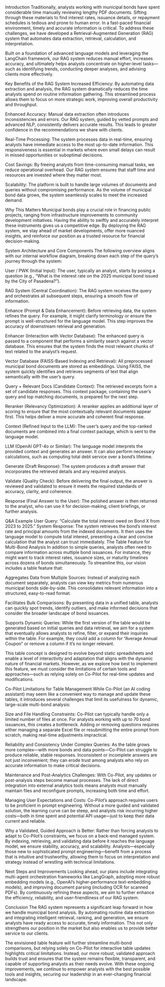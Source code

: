 Introduction
Traditionally, analysts working with municipal bonds have spent considerable time manually reviewing lengthy PDF documents. Sifting through these materials to find interest rates, issuance details, or repayment schedules is tedious and prone to human error. In a fast-paced financial environment, timely and accurate information is critical. To address these challenges, we have developed a Retrieval-Augmented Generation (RAG) system that automates data extraction, retrieval, calculation, and interpretation.

Built on a foundation of advanced language models and leveraging the LangChain framework, our RAG system reduces manual effort, increases accuracy, and ultimately helps analysts concentrate on higher-level tasks—such as identifying trends, conducting deeper analyses, and advising clients more effectively.

Key Benefits of the RAG System
Increased Efficiency:
By automating data extraction and analysis, the RAG system dramatically reduces the time analysts spend on routine information gathering. This streamlined process allows them to focus on more strategic work, improving overall productivity and throughput.

Enhanced Accuracy:
Manual data extraction often introduces inconsistencies and errors. Our RAG system, guided by vetted prompts and advanced NLP, consistently delivers accurate results. This leads to greater confidence in the recommendations we share with clients.

Real-Time Processing:
The system processes data in real-time, ensuring analysts have immediate access to the most up-to-date information. This responsiveness is essential in markets where even small delays can result in missed opportunities or suboptimal decisions.

Cost Savings:
By freeing analysts from time-consuming manual tasks, we reduce operational overhead. Our RAG system ensures that staff time and resources are invested where they matter most.

Scalability:
The platform is built to handle large volumes of documents and queries without compromising performance. As the volume of municipal bond data grows, the system seamlessly scales to meet the increased demand.

Why This Matters
Municipal bonds play a crucial role in financing public projects, ranging from infrastructure improvements to community development initiatives. Having the ability to swiftly and accurately interpret these instruments gives us a competitive edge. By deploying the RAG system, we stay ahead of market developments, offer more nuanced insights, and reinforce our position as a trusted resource for financial decision-making.

System Architecture and Core Components
The following overview aligns with our internal workflow diagram, breaking down each step of the query’s journey through the system:

User / PWK (Initial Input):
The user, typically an analyst, starts by posing a question (e.g., “What is the interest rate on the 2025 municipal bond issued by the City of Pasadena?”).

RAG System (Central Coordination):
The RAG system receives the query and orchestrates all subsequent steps, ensuring a smooth flow of information.

Enhance (Prompt & Data Enhancement):
Before retrieving data, the system refines the query. For example, it might clarify terminology or ensure the prompt is well-structured for the language model. This step improves the accuracy of downstream retrieval and generation.

Enhancer (Interaction with Vector Database):
The enhanced query is passed to a component that performs a similarity search against a vector database. This ensures that the system finds the most relevant chunks of text related to the analyst’s request.

Vector Database (FAISS-Based Indexing and Retrieval):
All preprocessed municipal bond documents are stored as embeddings. Using FAISS, the system quickly identifies and retrieves segments of text that align semantically with the user’s query.

Query + Relevant Docs (Candidate Context):
The retrieved excerpts form a set of candidate responses. This context package, containing the user’s query and top matching documents, is prepared for the next step.

Reranker (Relevancy Optimization):
A reranker applies an additional layer of scoring to ensure that the most contextually relevant documents appear first. This helps deliver a more accurate and coherent final response.

Context (Refined Input to the LLM):
The user’s query and the top-ranked documents are combined into a final context package, which is sent to the language model.

LLM (OpenAI GPT-4o or Similar):
The language model interprets the provided context and generates an answer. It can also perform necessary calculations, such as computing total debt service over a bond’s lifetime.

Generate (Draft Response):
The system produces a draft answer that incorporates the retrieved details and any required analysis.

Validate (Quality Check):
Before delivering the final output, the answer is reviewed and validated to ensure it meets the required standards of accuracy, clarity, and coherence.

Response (Final Answer to the User):
The polished answer is then returned to the analyst, who can use it for decision-making, client briefings, or further analysis.

Q&A Example
User Query: “Calculate the total interest owed on Bond X from 2023 to 2025.”
System Response: The system retrieves the bond’s interest rate and principal amounts from the indexed documents. It then uses the language model to compute total interest, presenting a clear and concise calculation that the analyst can trust immediately.
The Table Feature for Multi-Bond Analysis
In addition to simple queries, analysts often need to compare information across multiple bond issuances. For instance, they might want to track interest rates, issuance sizes, or maturity timelines across dozens of bonds simultaneously. To streamline this, our vision includes a table feature that:

Aggregates Data from Multiple Sources:
Instead of analyzing each document separately, analysts can view key metrics from numerous municipal bonds side-by-side. This consolidates relevant information into a structured, easy-to-read format.

Facilitates Bulk Comparisons:
By presenting data in a unified table, analysts can quickly spot trends, identify outliers, and make informed decisions that consider the broader landscape of bond issuances.

Supports Dynamic Queries:
While the first version of the table would be generated based on initial queries and data retrieval, we aim for a system that eventually allows analysts to refine, filter, or expand their inquiries within the table. For example, they could add a column for “Average Annual Coupon” or remove a column if it’s no longer relevant.

This table concept is designed to evolve beyond static spreadsheets and enable a level of interactivity and adaptation that aligns with the dynamic nature of financial markets. However, as we explore how best to implement this feature, we must consider the limitations of certain tools and approaches—such as relying solely on Co-Pilot for real-time updates and modifications.

Co-Pilot Limitations for Table Management
While Co-Pilot (an AI coding assistant) may seem like a convenient way to manage and update these tables, it introduces several challenges that limit its usefulness for dynamic, large-scale multi-bond analysis:

Size and File Handling Constraints:
Co-Pilot can typically handle only a limited number of files at once. For analysts working with up to 70 bond issuances, this creates a bottleneck. Adding or removing questions requires either managing a separate Excel file or resubmitting the entire prompt from scratch, making real-time adjustments impractical.

Reliability and Consistency Under Complex Queries:
As the table grows more complex—with more bonds and data points—Co-Pilot can struggle to produce reliable, stable responses. Inconsistent or incomplete answers are not just inconvenient; they can erode trust among analysts who rely on accurate information to make critical decisions.

Maintenance and Post-Analytics Challenges:
With Co-Pilot, any updates or post-analysis steps become manual processes. The lack of direct integration into external analytics tools means analysts must manually maintain files and reconfigure prompts, increasing both time and effort.

Managing User Expectations and Costs:
Co-Pilot’s approach requires users to be proficient in prompt engineering. Without a more guided and validated solution, the learning curve can be steep, and analysts risk incurring higher costs—both in time spent and potential API usage—just to keep their data current and reliable.

Why a Validated, Guided Approach is Better:
Rather than forcing analysts to adapt to Co-Pilot’s constraints, we focus on a back-end managed system. By indexing, retrieving, and validating data before it reaches the language model, we ensure stability, accuracy, and scalability. Analysts—especially those new to sophisticated prompt engineering—benefit from a process that is intuitive and trustworthy, allowing them to focus on interpretation and strategy instead of wrestling with technical limitations.

Next Steps and Improvements
Looking ahead, our plans include integrating multi-agent orchestration frameworks like LangGraph, adopting more robust embedding models (e.g., OpenAI’s higher-performance text-embedding models), and improving document parsing (including OCR for scanned PDFs). By continuously refining these aspects, we aim to further enhance the efficiency, reliability, and user-friendliness of our RAG system.

Conclusion
The RAG system represents a significant leap forward in how we handle municipal bond analysis. By automating routine data extraction and integrating intelligent retrieval, ranking, and generation, we ensure analysts have ready access to accurate, timely information. This not only strengthens our position in the market but also enables us to provide better service to our clients.

The envisioned table feature will further streamline multi-bond comparisons, but relying solely on Co-Pilot for interactive table updates highlights critical limitations. Instead, our more robust, validated approach builds trust and ensures that the system remains flexible, transparent, and capable of supporting analysts as their needs evolve. With these ongoing improvements, we continue to empower analysts with the best possible tools and insights, securing our leadership in an ever-changing financial landscape.